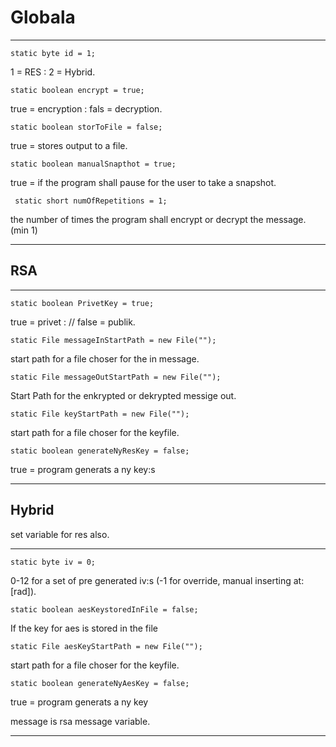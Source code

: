     
# Globala

---
    static byte id = 1;
1 = RES : 2 = Hybrid.

    static boolean encrypt = true;
true = encryption : fals = decryption.

    static boolean storToFile = false;
true = stores output to a file.

    static boolean manualSnapthot = true;
true = if the program shall pause for the user to take a snapshot.

     static short numOfRepetitions = 1;
the number of times the program shall encrypt or decrypt the message. (min 1)

---

## RSA

---

    static boolean PrivetKey = true;
true = privet : // false = publik.

    static File messageInStartPath = new File("");
start path for a file choser for the in message.
    
    static File messageOutStartPath = new File("");
Start Path for the enkrypted or dekrypted messige out.

    static File keyStartPath = new File("");
start path for a file choser for the keyfile.

    static boolean generateNyResKey = false;
true = program generats a ny key:s

---

## Hybrid 

set variable for res also.

---

    static byte iv = 0;
0-12 for a set of pre generated iv:s (-1 for override, manual inserting at:[rad]).

    static boolean aesKeystoredInFile = false;
If the key for aes is stored in the file

    static File aesKeyStartPath = new File("");
start path for a file choser for the keyfile.

    static boolean generateNyAesKey = false;
true = program generats a ny key

message is rsa message variable.

---
